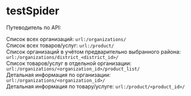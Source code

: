 # testSpider

Путеводитель по API:

Список всех организаций: ```url:/organizations/```<br>
Список всех товаров/услуг: ```url:/product/```<br>
Список организаций в учётом предварительно выбранного района: ```url:/organizations/district_<district_id>/```<br>
Список товаров/услуг в отдельной организации: ```url:/organizations/<organization_id>/product_list/```<br>
Детальная информация по организации: ```url:/organizations/<organization_id>/```<br>
Детальная информация по товару/услуге: ```url:/product/<product_id>/```<br>
